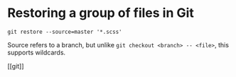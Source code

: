 # Restoring a group of files in Git

`git restore --source=master '*.scss'`

Source refers to a branch, but unlike `git checkout <branch> -- <file>`, this supports wildcards.

[[git]]